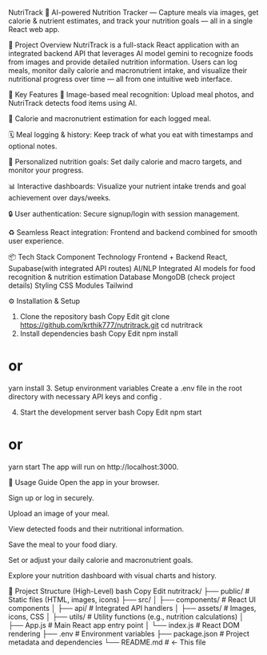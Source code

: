 NutriTrack 🥗
AI-powered Nutrition Tracker — Capture meals via images, get calorie & nutrient estimates, and track your nutrition goals — all in a single React web app.

🚀 Project Overview
NutriTrack is a full-stack React application with an integrated backend API that leverages AI model gemini to recognize foods from images and provide detailed nutrition information. Users can log meals, monitor daily calorie and macronutrient intake, and visualize their nutritional progress over time — all from one intuitive web interface.

🧠 Key Features
📸 Image-based meal recognition: Upload meal photos, and NutriTrack detects food items using AI.

🍎 Calorie and macronutrient estimation for each logged meal.

🗓 Meal logging & history: Keep track of what you eat with timestamps and optional notes.

🎯 Personalized nutrition goals: Set daily calorie and macro targets, and monitor your progress.

📊 Interactive dashboards: Visualize your nutrient intake trends and goal achievement over days/weeks.

🔒 User authentication: Secure signup/login with session management.

♻️ Seamless React integration: Frontend and backend combined for smooth user experience.

📦 Tech Stack
Component	Technology
Frontend + Backend	React, Supabase(with integrated API routes)
AI/NLP	Integrated AI models for food recognition & nutrition estimation
Database	MongoDB (check project details)
Styling	CSS Modules Tailwind

⚙️ Installation & Setup
1. Clone the repository
bash
Copy
Edit
git clone https://github.com/krthik777/nutritrack.git
cd nutritrack
2. Install dependencies
bash
Copy
Edit
npm install
# or
yarn install
3. Setup environment variables
Create a .env file in the root directory with necessary API keys and config .



4. Start the development server
bash
Copy
Edit
npm start
# or
yarn start
The app will run on http://localhost:3000.

🧩 Usage Guide
Open the app in your browser.

Sign up or log in securely.

Upload an image of your meal.

View detected foods and their nutritional information.

Save the meal to your food diary.

Set or adjust your daily calorie and macronutrient goals.

Explore your nutrition dashboard with visual charts and history.

📁 Project Structure (High-Level)
bash
Copy
Edit
nutritrack/
├── public/                 # Static files (HTML, images, icons)
├── src/
│   ├── components/         # React UI components
│   ├── api/                # Integrated API handlers
│   ├── assets/             # Images, icons, CSS
│   ├── utils/              # Utility functions (e.g., nutrition calculations)
│   ├── App.js              # Main React app entry point
│   └── index.js            # React DOM rendering
├── .env                    # Environment variables
├── package.json            # Project metadata and dependencies
└── README.md               # ← This file
